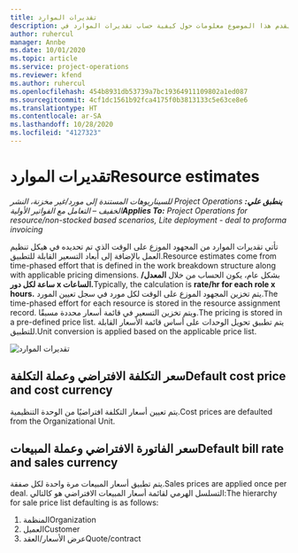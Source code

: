 ```yaml
---
title: تقديرات الموارد
description: يقدم هذا الموضوع معلومات حول كيفية حساب تقديرات الموارد في Project Operations.
author: ruhercul
manager: Annbe
ms.date: 10/01/2020
ms.topic: article
ms.service: project-operations
ms.reviewer: kfend
ms.author: ruhercul
ms.openlocfilehash: 454b8931db53739a7bc19364911109802a1ed087
ms.sourcegitcommit: 4cf1dc1561b92fca4175f0b3813133c5e63ce8e6
ms.translationtype: HT
ms.contentlocale: ar-SA
ms.lasthandoff: 10/28/2020
ms.locfileid: "4127323"
---
```

# <a name="resource-estimates"></a><span data-ttu-id="7cb94-103">تقديرات الموارد</span><span class="sxs-lookup"><span data-stu-id="7cb94-103">Resource estimates</span></span>

<span data-ttu-id="7cb94-104">_**ينطبق علي:** ‏‫Project Operations للسيناريوهات المستندة إلى مورد/غير مخزنة‬، ‏‫النشر الخفيف – التعامل مع الفواتير الأولية‬_</span><span class="sxs-lookup"><span data-stu-id="7cb94-104">_**Applies To:** Project Operations for resource/non-stocked based scenarios, Lite deployment - deal to proforma invoicing_</span></span>

<span data-ttu-id="7cb94-105">تأتي تقديرات الموارد من المجهود الموزع على الوقت الذي تم تحديده في هيكل تنظيم العمل بالإضافة إلى أبعاد التسعير القابلة للتطبيق.</span><span class="sxs-lookup"><span data-stu-id="7cb94-105">Resource estimates come from time-phased effort that is defined in the work breakdown structure along with applicable pricing dimensions.</span></span> <span data-ttu-id="7cb94-106">بشكل عام، يكون الحساب من خلال **المعدل/ساعة لكل دور x الساعات.**</span><span class="sxs-lookup"><span data-stu-id="7cb94-106">Typically, the calculation is **rate/hr for each role x hours.**</span></span> <span data-ttu-id="7cb94-107">يتم تخزين المجهود الموزع على الوقت لكل مورد في سجل تعيين المورد.</span><span class="sxs-lookup"><span data-stu-id="7cb94-107">The time-phased effort for each resource is stored in the resource assignment record.</span></span> <span data-ttu-id="7cb94-108">ويتم تخزين التسعير في قائمة أسعار محددة مسبقًا.</span><span class="sxs-lookup"><span data-stu-id="7cb94-108">The pricing is stored in a pre-defined price list.</span></span> <span data-ttu-id="7cb94-109">يتم تطبيق تحويل الوحدات على أساس قائمة الأسعار القابلة للتطبيق.</span><span class="sxs-lookup"><span data-stu-id="7cb94-109">Unit conversion is applied based on the applicable price list.</span></span>

![تقديرات الموارد](./media/navigation12.png)

## <a name="default-cost-price-and-cost-currency"></a><span data-ttu-id="7cb94-111">سعر التكلفة الافتراضي وعملة التكلفة</span><span class="sxs-lookup"><span data-stu-id="7cb94-111">Default cost price and cost currency</span></span>

<span data-ttu-id="7cb94-112">يتم تعيين أسعار التكلفة افتراضيًا من الوحدة التنظيمية.</span><span class="sxs-lookup"><span data-stu-id="7cb94-112">Cost prices are defaulted from the Organizational Unit.</span></span>

## <a name="default-bill-rate-and-sales-currency"></a><span data-ttu-id="7cb94-113">سعر الفاتورة الافتراضي وعملة المبيعات</span><span class="sxs-lookup"><span data-stu-id="7cb94-113">Default bill rate and sales currency</span></span>

<span data-ttu-id="7cb94-114">يتم تطبيق أسعار المبيعات مرة واحدة لكل صفقة.</span><span class="sxs-lookup"><span data-stu-id="7cb94-114">Sales prices are applied once per deal.</span></span> <span data-ttu-id="7cb94-115">التسلسل الهرمي لقائمة أسعار المبيعات الافتراضي هو كالتالي:</span><span class="sxs-lookup"><span data-stu-id="7cb94-115">The hierarchy for sale price list defaulting is as follows:</span></span>

1. <span data-ttu-id="7cb94-116">المنظمة</span><span class="sxs-lookup"><span data-stu-id="7cb94-116">Organization</span></span>
2. <span data-ttu-id="7cb94-117">العميل</span><span class="sxs-lookup"><span data-stu-id="7cb94-117">Customer</span></span>
3. <span data-ttu-id="7cb94-118">عرض الأسعار/العقد</span><span class="sxs-lookup"><span data-stu-id="7cb94-118">Quote/contract</span></span>
